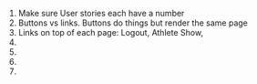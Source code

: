 1. Make sure User stories each have a number
2. Buttons vs links.  Buttons do things but render the same page
3. Links on top of each page: Logout, Athlete Show, 
4. 
5. 
6. 
7. 
